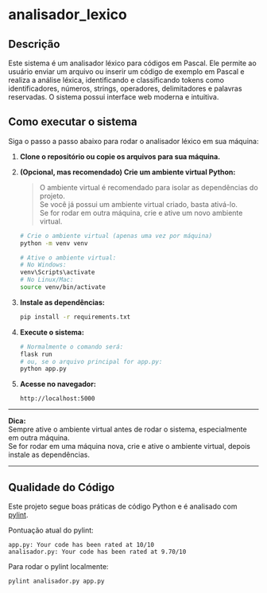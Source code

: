 # analisador_lexico

## Descrição

Este sistema é um analisador léxico para códigos em Pascal. Ele permite ao usuário enviar um arquivo ou inserir um código de exemplo em Pascal e realiza a análise léxica, identificando e classificando tokens como identificadores, números, strings, operadores, delimitadores e palavras reservadas. O sistema possui interface web moderna e intuitiva.

## Como executar o sistema

Siga o passo a passo abaixo para rodar o analisador léxico em sua máquina:

1. **Clone o repositório ou copie os arquivos para sua máquina.**

2. **(Opcional, mas recomendado) Crie um ambiente virtual Python:**

   > O ambiente virtual é recomendado para isolar as dependências do projeto.  
   > Se você já possui um ambiente virtual criado, basta ativá-lo.  
   > Se for rodar em outra máquina, crie e ative um novo ambiente virtual.

   ```bash
   # Crie o ambiente virtual (apenas uma vez por máquina)
   python -m venv venv

   # Ative o ambiente virtual:
   # No Windows:
   venv\Scripts\activate
   # No Linux/Mac:
   source venv/bin/activate
   ```

3. **Instale as dependências:**

   ```bash
   pip install -r requirements.txt
   ```

4. **Execute o sistema:**

   ```bash
   # Normalmente o comando será:
   flask run
   # ou, se o arquivo principal for app.py:
   python app.py
   ```

5. **Acesse no navegador:**

   ```
   http://localhost:5000
   ```

---

**Dica:**  
Sempre ative o ambiente virtual antes de rodar o sistema, especialmente em outra máquina.  
Se for rodar em uma máquina nova, crie e ative o ambiente virtual, depois instale as dependências.

---

## Qualidade do Código

Este projeto segue boas práticas de código Python e é analisado com [pylint](https://pylint.pycqa.org/).

Pontuação atual do pylint:

```
app.py: Your code has been rated at 10/10
analisador.py: Your code has been rated at 9.70/10
```

Para rodar o pylint localmente:

```bash
pylint analisador.py app.py
```
